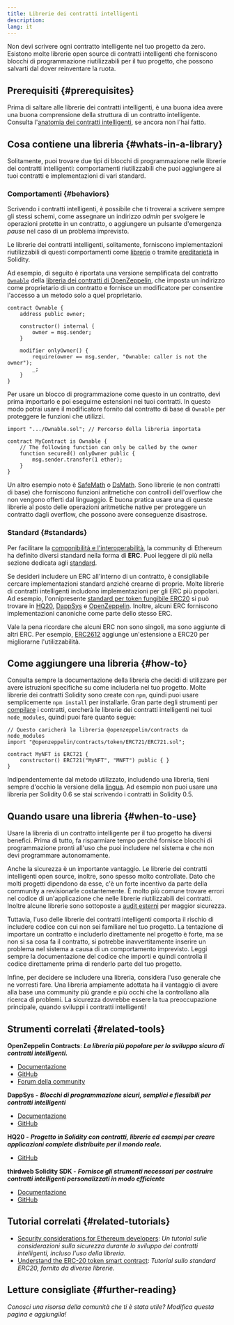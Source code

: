 ```yaml
---
title: Librerie dei contratti intelligenti
description:
lang: it
---
```


Non devi scrivere ogni contratto intelligente nel tuo progetto da zero. Esistono molte librerie open source di contratti intelligenti che forniscono blocchi di programmazione riutilizzabili per il tuo progetto, che possono salvarti dal dover reinventare la ruota.

## Prerequisiti \{#prerequisites}

Prima di saltare alle librerie dei contratti intelligenti, è una buona idea avere una buona comprensione della struttura di un contratto intelligente. Consulta l'[anatomia dei contratti intelligenti](/developers/docs/smart-contracts/anatomy/), se ancora non l'hai fatto.

## Cosa contiene una libreria \{#whats-in-a-library}

Solitamente, puoi trovare due tipi di blocchi di programmazione nelle librerie dei contratti intelligenti: comportamenti riutilizzabili che puoi aggiungere ai tuoi contratti e implementazioni di vari standard.

### Comportamenti \{#behaviors}

Scrivendo i contratti intelligenti, è possibile che ti troverai a scrivere sempre gli stessi schemi, come assegnare un indirizzo _admin_ per svolgere le operazioni protette in un contratto, o aggiungere un pulsante d'emergenza _pause_ nel caso di un problema imprevisto.

Le librerie dei contratti intelligenti, solitamente, forniscono implementazioni riutilizzabili di questi comportamenti come [librerie](https://solidity.readthedocs.io/en/v0.7.2/contracts.html#libraries) o tramite [ereditarietà](https://solidity.readthedocs.io/en/v0.7.2/contracts.html#inheritance) in Solidity.

Ad esempio, di seguito è riportata una versione semplificata del contratto [`Ownable`](https://github.com/OpenZeppelin/openzeppelin-contracts/blob/v3.2.0/contracts/access/Ownable.sol) della [libreria dei contratti di OpenZeppelin](https://github.com/OpenZeppelin/openzeppelin-contracts), che imposta un indirizzo come proprietario di un contratto e fornisce un modificatore per consentire l'accesso a un metodo solo a quel proprietario.

```solidity
contract Ownable {
    address public owner;

    constructor() internal {
        owner = msg.sender;
    }

    modifier onlyOwner() {
        require(owner == msg.sender, "Ownable: caller is not the owner");
        _;
    }
}
```

Per usare un blocco di programmazione come questo in un contratto, devi prima importarlo e poi eseguirne estensioni nei tuoi contratti. In questo modo potrai usare il modificatore fornito dal contratto di base di `Ownable` per proteggere le funzioni che utilizzi.

```solidity
import ".../Ownable.sol"; // Percorso della libreria importata

contract MyContract is Ownable {
    // The following function can only be called by the owner
    function secured() onlyOwner public {
        msg.sender.transfer(1 ether);
    }
}
```

Un altro esempio noto è [SafeMath](https://docs.openzeppelin.com/contracts/3.x/utilities#math) o [DsMath](https://dappsys.readthedocs.io/en/latest/ds_math.html). Sono librerie (e non contratti di base) che forniscono funzioni aritmetiche con controlli dell'overflow che non vengono offerti dal linguaggio. È buona pratica usare una di queste librerie al posto delle operazioni aritmetiche native per proteggere un contratto dagli overflow, che possono avere conseguenze disastrose.

### Standard \{#standards}

Per facilitare la [componibilità e l'interoperabilità](/developers/docs/smart-contracts/composability/), la community di Ethereum ha definito diversi standard nella forma di **ERC**. Puoi leggere di più nella sezione dedicata agli [standard](/developers/docs/standards/).

Se desideri includere un ERC all'interno di un contratto, è consigliabile cercare implementazioni standard anziché crearne di proprie. Molte librerie di contratti intelligenti includono implementazioni per gli ERC più popolari. Ad esempio, l'onnipresente [standard per token fungibile ERC20](/developers/tutorials/understand-the-erc-20-token-smart-contract/) si può trovare in [HQ20](https://github.com/HQ20/contracts/blob/master/contracts/token/README.md), [DappSys](https://github.com/dapphub/ds-token/) e [OpenZeppelin](https://docs.openzeppelin.com/contracts/3.x/erc20). Inoltre, alcuni ERC forniscono implementazioni canoniche come parte dello stesso ERC.

Vale la pena ricordare che alcuni ERC non sono singoli, ma sono aggiunte di altri ERC. Per esempio, [ERC2612](https://eips.ethereum.org/EIPS/eip-2612) aggiunge un'estensione a ERC20 per migliorarne l'utilizzabilità.

## Come aggiungere una libreria \{#how-to}

Consulta sempre la documentazione della libreria che decidi di utilizzare per avere istruzioni specifiche su come includerla nel tuo progetto. Molte librerie dei contratti Solidity sono create con `npm`, quindi puoi usare semplicemente `npm install` per installarle. Gran parte degli strumenti per [compilare](/developers/docs/smart-contracts/compiling/) i contratti, cercherà le librerie dei contratti intelligenti nei tuoi `node_modules`, quindi puoi fare quanto segue:

```solidity
// Questo caricherà la libreria @openzeppelin/contracts da node_modules
import "@openzeppelin/contracts/token/ERC721/ERC721.sol";

contract MyNFT is ERC721 {
    constructor() ERC721("MyNFT", "MNFT") public { }
}
```

Indipendentemente dal metodo utilizzato, includendo una libreria, tieni sempre d'occhio la versione della [lingua](/developers/docs/smart-contracts/languages/). Ad esempio non puoi usare una libreria per Solidity 0.6 se stai scrivendo i contratti in Solidity 0.5.

## Quando usare una libreria \{#when-to-use}

Usare la libreria di un contratto intelligente per il tuo progetto ha diversi benefici. Prima di tutto, fa risparmiare tempo perché fornisce blocchi di programmazione pronti all'uso che puoi includere nel sistema e che non devi programmare autonomamente.

Anche la sicurezza è un importante vantaggio. Le librerie dei contratti intelligenti open source, inoltre, sono spesso molto controllate. Dato che molti progetti dipendono da esse, c'è un forte incentivo da parte della community a revisionarle costantemente. È molto più comune trovare errori nel codice di un'applicazione che nelle librerie riutilizzabili dei contratti. Inoltre alcune librerie sono sottoposte a [audit esterni](https://github.com/OpenZeppelin/openzeppelin-contracts/tree/master/audit) per maggior sicurezza.

Tuttavia, l'uso delle librerie dei contratti intelligenti comporta il rischio di includere codice con cui non sei familiare nel tuo progetto. La tentazione di importare un contratto e includerlo direttamente nel progetto è forte, ma se non si sa cosa fa il contratto, si potrebbe inavvertitamente inserire un problema nel sistema a causa di un comportamento imprevisto. Leggi sempre la documentazione del codice che importi e quindi controlla il codice direttamente prima di renderlo parte del tuo progetto.

Infine, per decidere se includere una libreria, considera l'uso generale che ne vorresti fare. Una libreria ampiamente adottata ha il vantaggio di avere alla base una community più grande e più occhi che la controllano alla ricerca di problemi. La sicurezza dovrebbe essere la tua preoccupazione principale, quando sviluppi i contratti intelligenti!

## Strumenti correlati \{#related-tools}

**OpenZeppelin Contracts**: **_La libreria più popolare per lo sviluppo sicuro di contratti intelligenti._**

- [Documentazione](https://docs.openzeppelin.com/contracts/)
- [GitHub](https://github.com/OpenZeppelin/openzeppelin-contracts)
- [Forum della community](https://forum.openzeppelin.com/c/general/16)

**DappSys -** **_Blocchi di programmazione sicuri, semplici e flessibili per contratti intelligenti_**

- [Documentazione](https://dappsys.readthedocs.io/)
- [GitHub](https://github.com/dapphub/dappsys)

**HQ20 -** **_Progetto in Solidity con contratti, librerie ed esempi per creare applicazioni complete distribuite per il mondo reale._**

- [GitHub](https://github.com/HQ20/contracts)

**thirdweb Solidity SDK -** **_Fornisce gli strumenti necessari per costruire contratti intelligenti personalizzati in modo efficiente_**

- [Documentazione](https://portal.thirdweb.com/solidity/)
- [GitHub](https://github.com/thirdweb-dev/contracts)

## Tutorial correlati \{#related-tutorials}

- [Security considerations for Ethereum developers](/developers/docs/smart-contracts/security/): _Un tutorial sulle considerazioni sulla sicurezza durante lo sviluppo dei contratti intelligenti, incluso l'uso della libreria._
- [Understand the ERC-20 token smart contract](/developers/tutorials/understand-the-erc-20-token-smart-contract/): _Tutorial sullo standard ERC20, fornito da diverse librerie._

## Letture consigliate \{#further-reading}

_Conosci una risorsa della comunità che ti è stata utile? Modifica questa pagina e aggiungila!_
